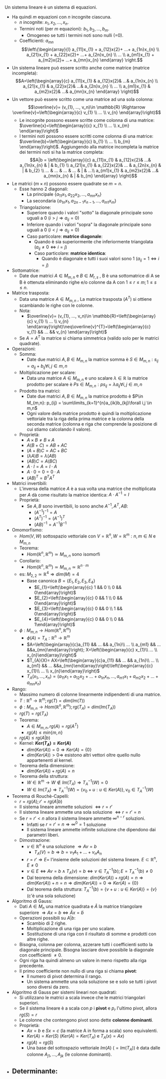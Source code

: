 Un sistema lineare è un sistema di equazioni.
- Ha quindi $m$ equazioni con $n$ incognite ciascuna.
	- $n$ incognite: $x_{1}, x_{2}, ..., x_{n}$.
	- Termini noti (per $m$ equazioni): $b_{1}, b_{2}, ..., b_{m}$.
		- Omogeneo se tutti i termini noti sono nulli (=0).
	- Coefficienti: $a_{mn}$
$$\left\{\begin{array}{l} a_{11}x_{1} + a_{12}x{2}+ ...+ a_{1n}x_{n} \\ a_{21}x_{1} + a_{22}x{2}+ ...+ a_{2n}x_{n} \\ ... \\ a_{m1}x_{1} + a_{m2}x{2}+ ...+ a_{mn}x_{n} \end{array} \right.$$
- Un sistema lineare può essere scritto anche come matrice (matrice incompleta):$$A=\left(\begin{array}{c} a_{11}x_{1} & a_{12}x{2}& ...& a_{1n}x_{n} \\ a_{21}x_{1} & a_{22}x{2}& ...& a_{2n}x_{n} \\ ... \\ a_{m1}x_{1} & a_{m2}x{2}& ...& a_{mn}x_{n} \end{array} \right)$$
- Un vettore può essere scritto come una matrice ad una sola colonna: $$\overline{v}= (v_{1}, ..., v_n)\in \mathbb{R} \Rightarrow \overline{v}=\left(\begin{array}{c} v_{1} \\ ... \\ v_{n} \end{array}\right)$$
	- Le incognite possono essere scritte come colonna di una matrice: $\overline{x}=\left(\begin{array}{c} x_{1} \\ ... \\ x_{m} \end{array}\right)$
	- I termini noti possono essere scritti come colonna di una matrice: $\overline{b}=\left(\begin{array}{c} b_{1} \\ ... \\ b_{m} \end{array}\right)$. Aggiungendo alla matrice incompleta la matrice dei termini noti si ha la matrice completa:$$A|b = \left(\begin{array}{c} a_{11}x_{1} & a_{12}x{2}& ...& a_{1n}x_{n} & | & b_{1} \\ a_{21}x_{1} & a_{22}x{2}& ... & a_{2n}x_{n} & | & b_{2} \\ ... & ... & ... & ... & | & ...\\ a_{m1}x_{1} & a_{m2}x{2}& ...& a_{mn}x_{n} & | & b_{m} \end{array} \right)$$
- Le matrici ($m\times n$) possono essere quadrate se $m =n$.
	- Esse hanno 2 diagonali:
		- La principale $\{a_{11}x_{1}, a_{22}x_{2}, ..., a_{mn}x_n\}$
		- La secondaria $\{a_{1n}x_{1}, a_{2n-1}x_{n-1}, ... , a_{m1}x_{m}\}$
	- Triangolazione:
		- Superiore quando i valori "sotto" la diagonale principale sono uguali a 0 ($i>j \Rightarrow a_{ij}= 0$)
		- Inferiore quando i valori "sopra" la diagonale principale sono uguali a 0 ($i<j \Rightarrow a_{ij}= 0$)
		- Caso particolare: **matrice diagonale**:
			- Quando è sia superiormente che inferiormente triangolata ($a_{ij}\neq 0 \Leftrightarrow i = j$)
			- Caso particolare: **matrice identica**:
				- Quando è diagonale e tutti i suoi valori sono 1 ($a_{ij}=1 \Leftrightarrow i = j$)
- Sottomatrice:
	- Date due matrici $A\in M_{m,n}$ e $B\in M_{r,s}$ , B è una sottomatrice di A se B è ottenuta eliminando righe e/o colonne da A con $1\leq r\leq m; 1\leq s\leq n$.
- Matrice trasposta:
	- Data una matrice $A\in M_{m,n}$ , La matrice trasposta ($A^{T}$) si ottiene scambiando le righe con le colonne.
	- Nota:
		- $\overline{v}= (v_{1}, ..., v_n)\in \mathbb{R}=\left(\begin{array}{c} v_{1} \\ ... \\ v_{n} \end{array}\right)\neq\overline{v}^{T}=\left(\begin{array}{c} v_{1} && ... && v_{n} \end{array}\right)$
	- Se $A = A^{T}$ la matrice si chiama simmetrica (valido solo per le matrici quadrate).
- Operazioni:
	- Somma:
		- Date due matrici $A, B\in M_{m,n}$ la matrice somma è $S\in M_{m,n}: s_{ij} = a_{ij}+b_{ij}\forall i,j \in m,n$
	- Moltiplicazione per scalare:
		- Data una matrice $A\in M_{m,n}$ e uno scalare $\lambda\in\mathbb{R}$ la matrice prodotto per scalare è $Ps\in M_{m,n}: ps_{ij} = \lambda a_{ij}\forall i,j \in m,n$
	- Prodotto tra matrici:
		- Date due matrici $A, B\in M_{m,n}$ la matrice prodotto è $P\in M_{m,n}: p_{ij} = \sum\limits_{k=1}^{n}a_{ik}b_{kj}\forall i,j \in m,n$
		- Ogni valore della matrice prodotto è quindi la moltiplicazione vettoriale tra la riga della prima matrice e la colonna della seconda matrice (colonna e riga che comprende la posizione di cui stiamo calcolando il valore).
	- Proprietà:
		- $A\times B \neq B\times A$
		- $A(B+C) = AB+AC$
		- $(A+B)C = AC + BC$
		- $(\lambda A)B = \lambda(AB)$
		- $(AB)C = A(BC)$
		- $A\cdot I = A = I\cdot A$ 
		- $A\cdot 0 = 0 = 0\cdot A$ 
		- $(AB)^{T}= B^{T}A^{T}$
- Matrici invertibili:
	- L'inversa della matrice $A$ è a sua volta una matrice che moltiplicata per $A$ dà come risultato la matrice identica: $A\cdot A^{-1}=I$
	- Proprietà:
		- Se $A, B$ sono invertibili, lo sono anche $A^{-1},A^{T},AB$:
			- $(A^{-1})^{-1} = A$
			- $(A^{T})^{-1}= (A^{-1})^{T}$
			- $(AB)^{-1}=A^{-1}B^{-1}$
- Omomorfismo:
	- $Hom(V,W)$ sottospazio vettoriale con $V=\mathbb{R}^{n},W=\mathbb{R}^{m}: n,m\in N$ e $M_{m,n}$
	- Teorema:
		- $Hom(\mathbb{R}^{n},\mathbb{R}^{m})\simeq M_{m,n}$ sono isomorfi
	- Corollario:
		- $Hom(\mathbb{R}^{n},\mathbb{R}^{m})\simeq M_{m,n}\simeq\mathbb{R}^{n\cdot m}$
	- es: $M_{2,2}\simeq\mathbb{R}^{4} \Rightarrow dim(M)=4$
		- Base canonica $B=\{E_{1},E_{2},E_{3},E_{4}\}$
			- $E_{1}=\left(\begin{array}{c} 1 && 0 \\ 0 && 0\end{array}\right)$ 
			- $E_{2}=\left(\begin{array}{c} 0 && 1 \\ 0 && 0\end{array}\right)$ 
			- $E_{3}=\left(\begin{array}{c} 0 && 0 \\ 1 && 0\end{array}\right)$ 
			- $E_{4}=\left(\begin{array}{c} 0 && 0 \\ 0 && 1\end{array}\right)$ 
	- $\phi:M_{m,n}\rightarrow Hom(\mathbb{R}^{n},\mathbb{R}^{m})$
		- $\phi(A)=T_{A}:\mathbb{R}^{n}\rightarrow\mathbb{R}^{m}$
		- $A=\left(\begin{array}{c}a_{11} && ... && a_{1n}\\ ... \\ a_{m1} && ... &&a_{mn}\end{array}\right); X=\left(\begin{array}{c} x_{1}\\ ... \\ x_{n}\end{array}\right)$
		- $T_{A}(X)= AX=\left(\begin{array}{c}a_{11} && ... && a_{1n}\\ ... \\ a_{m1} && ... &&a_{mn}\end{array}\right)\left(\begin{array}{c} x_{1}\\ ... \\ x_{n}\end{array}\right)$
		- $T_{A}(x_{1}, ..., x_{n})= (a_{11}x_{1}+a_{12}x_{2}+ ... +a_{1n}x_{n}, ... ,a_{m1}x_{1}+a_{m2}x_{2}+ ... +a_{mn}x_{n})$
- Rango:
	- Massimo numero di colonne linearmente indipendenti di una matrice.
	- $T:\mathbb{R}^{n}\rightarrow\mathbb{R}^{m}; rg(T) = dim(Im(T))$
	- $\phi:M_{m,n}\rightarrow Hom(\mathbb{R}^{n},\mathbb{R}^{m}); rg(T_{A}) = dim(Im(T_{A}))$
	- $rg(T) = rg(T_A)$
	- Teorema:
		- $A\in M_{m,n}, rg(A) = rg(A^{T})$
		- $rg(A) \leq min\{m, n\}$
	- $rg(A) \leq rg(A|b)$
	- Kernel: **$Ker(T_{A}) = Ker(A)$**
		- $dim(Ker(A)) = 0 \Rightarrow Ker(A) = \{0\}$
		- $dim(Ker(A)) > 0\Rightarrow$ esistono altri vettori oltre quello nullo appartenenti al kernel. 
	- Teorema della dimensione:
		- $dim(Ker(A)) + rg(A) = n$
	- Teorema della struttura:
		- $W\in\mathbb{R}^{m}\rightarrow W\notin Im(T_{A})\Rightarrow T_{A}^{-1}(W) = 0$
		- $W\in Im(T_{A})\Rightarrow T_{A}^{-1}(W) = \{v_{0}+u:u\in Ker(A)\}, v_{0}\in T_{A}^{-1}(W)$
- Teorema di Rouchè-Capelli:
	- $r = rg(A); r' = rg(A|b)$
	- Il sistema lineare ammette soluzioni $\Leftrightarrow r = r'$
	- Il sistema lineare ammette una sola soluzione $\Leftrightarrow r = r' = n$
	- Se $r = r' < n$ allora il sistema lineare ammette $\infty^{n-r}$ soluzioni.
		- Infatti se $r = r' = n \Rightarrow \infty^{0}= 1$ soluzione
		- Il sistema lineare ammette infinite soluzione che dipendono dai parametri liberi.
	- Dimostrazione:
		- $v\in\mathbb{R}^{n}$ è una soluzione $\Rightarrow Av=b$
			- $T_{A}(V) = b \Rightarrow b = v_{1}A_{1} + ... + v_{n}A_{n}$
		- $r = r' \Rightarrow E =$ l'insieme delle soluzioni del sistema lineare. $E\subset\mathbb{R}^{n},E \neq 0$ 
		- $v\in E \Leftrightarrow Av=b\wedge T_{A}(v)=b\Leftrightarrow v\in T_{A}^{-1}(b); E = T_{A}^{-1}(b) \neq 0$  
		- Dal teorema della dimensione: $dim(Ker(A)) + rg(A) = n \Rightarrow dim(Ker(A)) + n = n \Rightarrow dim(Ker(A)) = 0 \Rightarrow Ker(A) = \{0\}$
		- Dal teorema della struttura: $T_{A}^{-1}(b) =\{v+u:u\in Ker(A)\} = \{v\}$ (c'è una sola soluzione)
- Algoritmo di Gauss:
	- Dati $A\in M_{n}$ una matrice quadrata e $\tilde{A}$ la matrice triangolare superiore $\Rightarrow Ax=b \Leftrightarrow \tilde{A}x=\tilde{b}$
	- Operazioni possibili su $A|b$:
		- Scambio di 2 righe.
		- Moltiplicazione di una riga per uno scalare.
		- Sostituzione di una riga con il risultato di somme e prodotti con altre righe.
	- Bisogna, colonna per colonna, azzerare tutti i coefficienti sotto la diagonale principale. Bisogna lasciare dove possibile la diagonale con coefficienti $\neq 0$.
	- Ogni riga ha quindi almeno un valore in meno rispetto alla riga precedente.
	- Il primo coefficiente non nullo di una riga si chiama **pivot**:
		- Il numero di pivot determina il rango.
		- Un sistema ammette una sola soluzione se e solo se tutti i pivot sono diversi da zero.
- Algoritmo di Gauss per sistemi lineari non quadrati:
	- Si utilizzano le matrici a scala invece che le matrici triangolari superiori.
	- Se il sistema lineare è a scala con $p$ i **pivot** e $p_{r}$ l'ultimo pivot, allora $rg(S) = r$
	- Le colonne che contengono pivot sono dette **colonne dominanti**.
	- Proprietà:
		- $Ax=b$ e $Sx=c$ (la matrice A in forma a scala) sono equivalenti.
		- $Ker(A) = Ker(S)$ ($Ker(A) = Ker(T_{A})$ e $T_{A}(x)=Ax$)
		- $rg(A) = rg(S)$
		- Una base del sottospazio vettoriale $Im(A)$ ($=Im(T_{A})$) è data dalle colonne $A_{j1},..., A_{jk}$ (le colonne dominanti).
- Determinante:
	- 